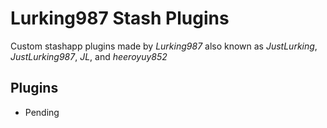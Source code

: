 # Lurking987 Stash Plugins
Custom stashapp plugins made by *Lurking987* also known as *JustLurking*, *JustLurking987*, *JL*, and *heeroyuy852*

## Plugins
- Pending
